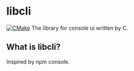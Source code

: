 # libcli
[![CMake](https://github.com/NeoxyCN/libcli/actions/workflows/cmake.yml/badge.svg)](https://github.com/NeoxyCN/libcli/actions/workflows/cmake.yml)
The library for console ui written by C.  

## What is libcli?  
Inspired by npm console.  
